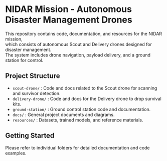 # NIDAR Mission - Autonomous Disaster Management Drones

This repository contains code, documentation, and resources for the NIDAR mission,  
which consists of autonomous Scout and Delivery drones designed for disaster management.  
The system includes drone navigation, payload delivery, and a ground station for control.

## Project Structure
- `scout-drone/` : Code and docs related to the Scout drone for scanning and survivor detection.
- `delivery-drone/` : Code and docs for the Delivery drone to drop survival kits.
- `ground-station/` : Ground control station code and documentation.
- `docs/` : General project documents and diagrams.
- `resources/` : Datasets, trained models, and reference materials.

## Getting Started

Please refer to individual folders for detailed documentation and code examples.

